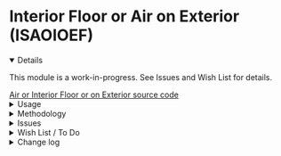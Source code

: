 
# Interior Floor or Air on Exterior (ISAOIOEF)

<details open>

This module is a work-in-progress. See Issues and Wish List for details.

<a href="https://github.com/ladybug-tools/spider-gbxml-tools/blob/master/spider-gbxml-viewer/r15/js-gbxml/isaoioef-air-or-interior-on-exterior-floor.js" target="_blank" >
Air or Interior Floor or on Exterior source code
</a>

</details>

<details>

<summary>Usage</summary>


The current test case file for this project <a href="#https://cdn.jsdelivr.net/gh/ladybug-tools/spider@master/gbxml-sample-files/zip/TypicalProblems-AirSurface.zip" >TypicalProblems-AirSurface.zip</a>
in the <a href="https://github.com/ladybug-tools/spider/tree/master/gbxml-sample-files" target="_blank">Spider gbXML sample files folder</a>.


The test case may be loaded by refreshing the web page or pressing F5.
Click the title in the menu to return to the default file.

Usage is still at an early stage.

Identifying external InteriorWall surfaces is a work-in-progress.
The web page should be reloaded between each session.
Click the numbered boxes in numerical order.
Various normals and sprites at intersection will be drawn. These are for testing while developing and will not appear in final version.


Editing surface types and saving your edits has not yet been started.

</details>

<details>

<summary>Methodology</summary>

See also Wikipedia: <a href="https://en.wikipedia.org/wiki/Point_in_polygon" target="_blank">Point in polygon</a>

1. Identify the triangles used to create a Three.js tht represents a gbXML surface.<br>
2. Create a Three.js 'ray' for each side of the identified triangles.<br>
3. The ray follows the normal for that triangle at the center point of the triangle.<br>
4. If one of the rays finds no intersections or an even number of intersections on one side then we know that there is no exterior type surface between the current surface and the exterior.

</details>


<details>
<summary>Issues</summary>

<ul>
2019-03-12 ~ Move more functions to ISRC. Select list box now handles multi-select. Add button to show/hide selected
	2019-03-11 ~ When the exterior of a model has holes/is non-manifold,
	a number of false positives may be generated
	- along with the actual surface that is on the exterior.
	Future versions of algorithm should reduce the number of false positives.2019-02-13 ~ what to show in select box? ID? Name2019-02-13 ~ Only works once - must reload between each run << 2019-03-11 ~ getting bette

</details>


<details>

<summary>Wish List / To Do</summary>

* 2019-02-15 ~ Easy access to identify the currently selected surfaces in the
	menu select list box and display these in the 3D model space
* 2019-02-15 ~ Save changes to files

</details>

<details>

<summary>Change log</summary>


</details>

